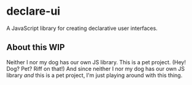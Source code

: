 # declare-ui

A JavaScript library for creating declarative user interfaces.

## About this WIP

Neither I nor my dog has our own JS library. This is a pet project. (Hey! Dog? Pet? Riff on that!) And since neither I nor my dog has our own JS library _and_ this is a pet project, I'm just playing around with this thing.
